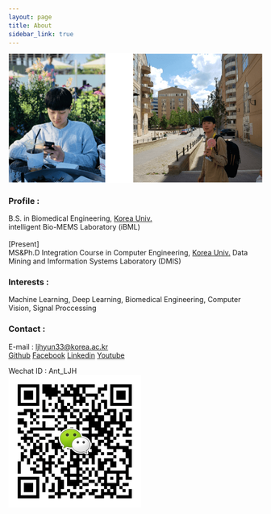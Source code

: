 ```yaml
---
layout: page
title: About
sidebar_link: true
---
```


![profile](assets/img/profile.png)
### Profile :
<p class="message">
  B.S. in Biomedical Engineering, <a href="http://www.korea.ac.kr" target="_blank">Korea Univ.</a><br>
  intelligent Bio-MEMS Laboratory (iBML)<br><br>
  [Present]<br>
  MS&Ph.D Integration Course in Computer Engineering, <a href="http://www.korea.ac.kr" target="_blank">Korea Univ.</a>
  Data Mining and Imformation Systems Laboratory (DMIS)
</p>

### Interests : 
<p class="message">
  Machine Learning, Deep Learning, Biomedical Engineering, Computer Vision, Signal Proccessing
</p>

### Contact :
E-mail :    ljhyun33@korea.ac.kr<br>
<a href="{{ site.github.repo }}">Github</a>
<a href="{{ site.facebook }}">Facebook</a>
<a href="{{ site.linkedin }}">Linkedin</a>
<a href="{{ site.youtube }}">Youtube</a>

Wechat ID : Ant_LJH<br>
![wechatcode](/assets/img/wechatcode.png)
